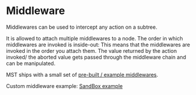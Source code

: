 # Middleware

Middlewares can be used to intercept any action on a subtree.

It is allowed to attach multiple middlewares to a node. The order in which middlewares are invoked is inside-out: This means that the middlewares are invoked in the order you attach them. The value returned by the action invoked/ the aborted value gets passed through the middleware chain and can be manipulated.

MST ships with a small set of [pre-built / example middlewares](https://mobx-state-tree.gitbook.io/docs/middleware/built-in-example-middlewares).

Custom middleware example: [SandBox example](https://codesandbox.io/s/88jrqlzm1l)

